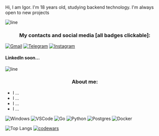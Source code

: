 Hi, I am Igor. I'm 18 years old, studying backend technology. I'm always open to new projects

![line](https://capsule-render.vercel.app/api?type=rect&color=gradient&height=1)

<h3 align="center"> My contacts and social media [all badges clickable]: </h3>

[![Gmail](https://img.shields.io/badge/Gmail-D14836?style=for-the-badge&logo=gmail&logoColor=white)](mailto:igrbdnr@gmail.com)
[![Telegram](https://img.shields.io/badge/Telegram-2CA5E0?style=for-the-badge&logo=telegram&logoColor=white)](https://t.me/igbdnr)
[![Instagram](https://img.shields.io/badge/Instagram-%23E4405F.svg?style=for-the-badge&logo=Instagram&logoColor=white)](https://instagram.com/igbdnr)

<h4>LinkedIn soon...</h4>

![line](https://capsule-render.vercel.app/api?type=rect&color=gradient&height=1)

<h3 align="center">About me:</h3>

* I ...
* I ...
* I ...
* I ... 


![Windows](https://img.shields.io/badge/Windows%2011-0078D6.svg?&style=for-the-badge&logo=windows%2011&logoColor=white)
![VSCode](https://img.shields.io/badge/visual%20studio%20code-007ACC.svg?&style=for-the-badge&logo=visual-studio-code&logoColor=white)
![Go](https://img.shields.io/badge/go-%2300ADD8.svg?style=for-the-badge&logo=go&logoColor=white)
![Python](https://img.shields.io/badge/python-3670A0?style=for-the-badge&logo=python&logoColor=ffdd54)
![Postgres](https://img.shields.io/badge/postgres-%23316192.svg?style=for-the-badge&logo=postgresql&logoColor=white)
![Docker](https://img.shields.io/badge/docker-%230db7ed.svg?style=for-the-badge&logo=docker&logoColor=white)

![Top Langs](https://github-readme-stats.vercel.app/api/top-langs/?username=yaxzo&layout=compact)
[![codewars](https://www.codewars.com/users/yaxzo/badges/large)](https://www.codewars.com/users/yaxzo)
